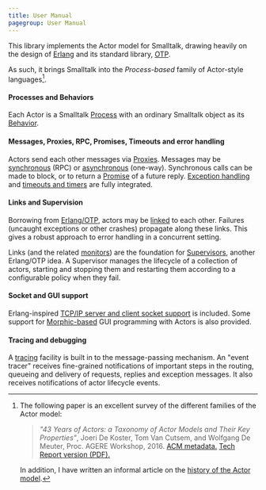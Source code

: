 ```yaml
---
title: User Manual
pagegroup: User Manual
---
```


This library implements the Actor model for Smalltalk, drawing heavily
on the design of [Erlang](https://www.erlang.org/) and its standard
library, [OTP][].

As such, it brings Smalltalk into the *Process-based* family of
Actor-style languages[^DeKoster2016].

#### Processes and Behaviors

Each Actor is a Smalltalk [Process](processes.html) with an ordinary
Smalltalk object as its [Behavior](behaviors.html).

#### Messages, Proxies, RPC, Promises, Timeouts and error handling

Actors send each other messages via [Proxies](proxies.html). Messages
may be [synchronous](synchronous-calls.html) (RPC) or
[asynchronous](asynchronous-calls.html) (one-way). Synchronous calls
can be made to block, or to return a [Promise](promises.html) of a
future reply. [Exception handling](error-handling.html) and
[timeouts and timers](time.html) are fully integrated.

#### Links and Supervision

Borrowing from [Erlang/OTP][OTP], actors may be
[linked](links-and-monitors.html) to each other. Failures (uncaught
exceptions or other crashes) propagate along these links. This gives a
robust approach to error handling in a concurrent setting.

Links (and the related [monitors](links-and-monitors.html#monitors))
are the foundation for [Supervisors](supervision.html), another
Erlang/OTP idea. A Supervisor manages the lifecycle of a collection of
actors, starting and stopping them and restarting them according to a
configurable policy when they fail.

#### Socket and GUI support

Erlang-inspired
[TCP/IP server and client socket support](sockets.html) is included.
Some support for [Morphic-based](morphic.html) GUI programming with
Actors is also provided.

#### Tracing and debugging

A [tracing](tracing.html) facility is built in to the message-passing
mechanism. An "event tracer" receives fine-grained notifications of
important steps in the routing, queueing and delivery of requests,
replies and exception messages. It also receives notifications of
actor lifecycle events.

  [^DeKoster2016]: The following paper is an excellent survey of the
    different families of the Actor model:

    > *"43 Years of Actors: a Taxonomy of Actor Models and Their Key
    Properties"*, Joeri De Koster, Tom Van Cutsem, and Wolfgang De
    Meuter, Proc. AGERE Workshop, 2016.
    [ACM metadata.](https://dl.acm.org/citation.cfm?id=3001890)
    [Tech Report version (PDF).](http://soft.vub.ac.be/Publications/2016/vub-soft-tr-16-11.pdf)

    In addition, I have written an informal article on the
    [history of the Actor model](https://eighty-twenty.org/2016/10/18/actors-hopl).

  [OTP]: http://erlang.org/doc/
